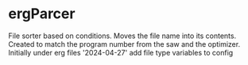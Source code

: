 # ergParcer
 File sorter based on conditions. Moves the file name into its contents. Created to match the program number from the saw and the optimizer. Initially under erg files
 '2024-04-27' add file type variables to config
